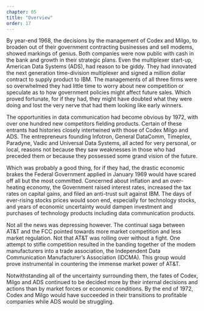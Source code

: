 ```yaml
---
chapter: 05
title: "Overview"
order: 17
---
```


By year-end 1968, the decisions by the management of Codex and Milgo, to broaden out of their government contracting businesses and sell modems, showed markings of genius. Both companies were now public with cash in the bank and growth in their strategic plans. Even the multiplexer start-up, American Data Systems (ADS), had reason to be giddy. They had innovated the next generation time-division multiplexer and signed a million dollar contract to supply product to IBM. The managements of all three firms were so overwhelmed they had little time to worry about new competition or speculate as to how government policies might affect future sales. Which proved fortunate, for if they had, they might have doubted what they were doing and lost the very nerve that had them looking like early winners.

The opportunities in data communication had become obvious by 1972, with over one hundred new competitors fielding products. Certain of these entrants had histories closely intertwined with those of Codex Milgo and ADS. The entrepreneurs founding Infotron, General DataComm, Timeplex, Paradyne, Vadic and Universal Data Systems, all acted for very personal, or local, reasons not because they saw weaknesses in those who had preceded them or because they possessed some grand vision of the future.

Which was probably a good thing, for if they had, the drastic economic brakes the Federal Government applied in January 1969 would have scared off all but the most committed. Concerned about inflation and an over-heating economy, the Government raised interest rates, increased the tax rates on capital gains, and filed an anti-trust suit against IBM. The days of ever-rising stocks prices would soon end, especially for technology stocks, and years of economic uncertainty would dampen investment and purchases of technology products including data communication products.

Not all the news was depressing however. The continual saga between AT&T and the FCC pointed towards more market competition and less market regulation. Not that AT&T was rolling over without a fight. One attempt to stifle competition resulted in the banding together of the modem manufacturers into a trade association, the Independent Data Communication Manufacturer’s Association (IDCMA). This group would prove instrumental in countering the immense market power of AT&T.

Notwithstanding all of the uncertainty surrounding them, the fates of Codex, Milgo and ADS continued to be decided more by their internal decisions and actions than by market forces or economic conditions. By the end of 1972, Codex and Milgo would have succeeded in their transitions to profitable companies while ADS would be struggling.
